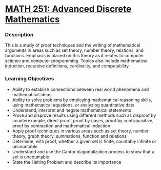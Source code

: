 # [MATH 251: Advanced Discrete Mathematics](https://wne.smartcatalogiq.com/2020-2021/Catalogue/Undergraduate-Courses/MATH-MATHEMATICS/200/MATH-251)
### Description
This is a study of proof techniques and the writing of mathematical arguments in areas such as set theory, number theory, relations, and functions. Emphasis is placed on this theory as it relates to computer science and computer programming. Topics also include mathematical induction, recursive definitions, cardinality, and computability.
### Learning Objectives
- Ability to establish connections between real world phenomena and mathematical ideas
- Ability to solve problems by employing mathematical reasoning skills, using mathematical equations, or analyzing quantitative data
- Understand, interpret and negate mathematical statements
- Prove and disprove results using different methods such as disproof by counterexample, direct proof, proof by cases, proof by contrapositive, proof by contraction and mathematical induction
- Apply proof techniques in various areas such as set theory, number theory, graph theory, summations, function and relations
- Determine, with proof, whether a given set is finite, countably infinite or uncountable
- Understand and use the Cantor diagonalization process to show that a set is uncountable
- State the Halting Problem and describe its importance
